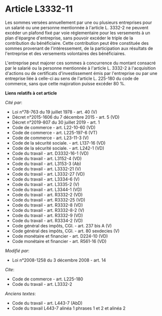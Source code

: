 # Article L3332-11

Les sommes versées annuellement par une ou plusieurs entreprises pour un salarié ou une personne mentionnée à l'article L.
3332-2 ne peuvent excéder un plafond fixé par voie réglementaire pour les versements à un plan d'épargne d'entreprise, sans
pouvoir excéder le triple de la contribution du bénéficiaire. Cette contribution peut être constituée des sommes provenant de
l'intéressement, de la participation aux résultats de l'entreprise et des versements volontaires des bénéficiaires. 

L'entreprise peut majorer ces sommes à concurrence du montant consacré par le salarié ou la personne mentionnée à l'article
L. 3332-2 à l'acquisition d'actions ou de certificats d'investissement émis par l'entreprise ou par une entreprise liée à
celle-ci au sens de l'article L. 225-180 du code de commerce, sans que cette majoration puisse excéder 80 %.

**Liens relatifs à cet article**

_Cité par_:

  - Loi n°78-763 du 19 juillet 1978 - art. 40 (V)
  - Décret n°2015-1606 du 7 décembre 2015 - art. 5 (VD)
  - Décret n°2019-807 du 30 juillet 2019 - art. 1
  - Code de commerce - art. L22-10-60 (VD)
  - Code de commerce - art. L225-197-6 (VT)
  - Code de commerce - art. L23-11-3 (V)
  - Code de la sécurité sociale. - art. L137-16 (VD)
  - Code de la sécurité sociale. - art. L242-1 (VD)
  - Code du travail - art. D3332-16-1 (VD)
  - Code du travail - art. L3152-4 (VD)
  - Code du travail - art. L3153-3 (Ab)
  - Code du travail - art. L3332-21 (V)
  - Code du travail - art. L3332-27 (VD)
  - Code du travail - art. L3334-6 (V)
  - Code du travail - art. L3335-2 (V)
  - Code du travail - art. L3344-1 (VD)
  - Code du travail - art. R3332-2 (VD)
  - Code du travail - art. R3332-25 (VD)
  - Code du travail - art. R3332-8 (VD)
  - Code du travail - art. R3332-8-2 (V)
  - Code du travail - art. R3332-9 (VD)
  - Code du travail - art. R3334-2 (VD)
  - Code général des impôts, CGI. - art. 237 bis A (V)
  - Code général des impôts, CGI. - art. 80 sexdecies (V)
  - Code monétaire et financier - art. D224-10 (VD)
  - Code monétaire et financier - art. R561-16 (VD)

_Modifié par_:

  - Loi n°2008-1258 du 3 décembre 2008 - art. 14

_Cite_:

  - Code de commerce - art. L225-180
  - Code du travail - art. L3332-2

_Anciens textes_:

  - Code du travail - art. L443-7 (AbD)
  - Code du travail L443-7 alinéa 1 phrases 1 et 2 et alinéa 2
